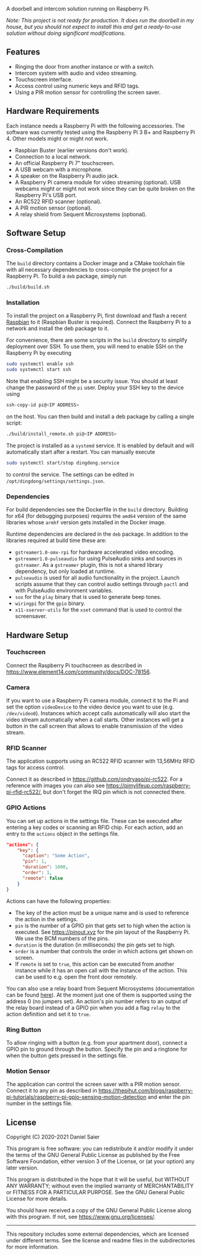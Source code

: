 A doorbell and intercom solution running on Raspberry Pi.

*Note: This project is not ready for production. It does run the doorbell in my house, but you should not expect to install this and get a ready-to-use solution without doing significant modifications.*

## Features

* Ringing the door from another instance or with a switch.
* Intercom system with audio and video streaming.
* Touchscreen interface.
* Access control using numeric keys and RFID tags.
* Using a PIR motion sensor for controlling the screen saver.

## Hardware Requirements

Each instance needs a Raspberry Pi with the following accessories. The software was currently tested using the Raspberry Pi 3 B+ and Raspberry Pi 4. Other models might or might not work.

- Raspbian Buster (earlier versions don't work).
- Connection to a local network.
- An official Raspberry Pi 7" touchscreen.
- A USB webcam with a microphone.
- A speaker on the Raspberry Pi audio jack.
- A Raspberry Pi camera module for video streaming (optional). USB webcams might or might not work since they can be quite broken on the Raspberry Pi's USB port.
- An RC522 RFID scanner (optional).
- A PIR motion sensor (optional).
- A relay shield from Sequent Microsystems (optional).

## Software Setup

### Cross-Compilation

The `build` directory contains a Docker image and a CMake toolchain file with all necessary dependencies to cross-compile the project for a Raspberry Pi. To build a `deb` package, simply run

```bash
./build/build.sh
```

### Installation

To install the project on a Raspberry Pi, first download and flash a recent [Raspbian](https://www.raspberrypi.org/downloads/raspbian/) to it (Raspbian Buster is required). Connect the Raspberry Pi to a network and install the deb package to it.

For convenience, there are some scripts in the `build` directory to simplify deployment over SSH. To use them, you will need to enable SSH on the Raspberry Pi by executing

```bash
sudo systemctl enable ssh
sudo systemctl start ssh
```

Note that enabling SSH might be a security issue. You should at least change the password of the `pi` user. Deploy your SSH key to the device using

```bash
ssh-copy-id pi@<IP ADDRESS>
```

on the host. You can then build and install a deb package by calling a single script:

```bash
./build/install_remote.sh pi@<IP ADDRESS>
```

The project is installed as a `systemd` service. It is enabled by default and will automatically start after a restart. You can manually execute

```bash
sudo systemctl start/stop dingdong.service
```

to control the service. The settings can be edited in `/opt/dingdong/settings/settings.json`.

### Dependencies

For build dependencies see the Dockerfile in the `build` directory. Building for x64 (for debugging purposes) requires the `amd64` version of the same libraries whose `armhf` version gets installed in the Docker image.

Runtime dependencies are declared in the `deb` package. In addition to the libraries required at build time these are:

- `gstreamer1.0-omx-rpi` for hardware accelerated video encoding.
- `gstreamer1.0-pulseaudio` for using PulseAudio sinks and sources in `gstreamer`. As a `gstreamer` plugin, this is not a shared library dependency, but only loaded at runtime.
- `pulseaudio` is used for all audio functionality in the project. Launch scripts assume that they can control audio settings through `pactl` and with PulseAudio environment variables.
- `sox` for the `play` binary that is used to generate beep tones.
- `wiringpi` for the `gpio` binary.
- `x11-xserver-utils` for the `xset` command that is used to control the screensaver.

## Hardware Setup

### Touchscreen

Connect the Raspberry Pi touchscreen as described in https://www.element14.com/community/docs/DOC-78156.

### Camera

If you want to use a Raspberry Pi camera module, connect it to the Pi and set the option `videoDevice` to the video device you want to use (e.g. `/dev/video0`). Instances which accept calls automatically will also start the video stream automatically when a call starts. Other instances will get a button in the call screen that allows to enable transmission of the video stream.

### RFID Scanner

The application supports using an RC522 RFID scanner with 13,56MHz RFID tags for access control.

Connect it as described in https://github.com/ondryaso/pi-rc522. For a reference with images you can also see https://pimylifeup.com/raspberry-pi-rfid-rc522/, but don't forget the IRQ pin which is not connected there.

### GPIO Actions

You can set up actions in the settings file. These can be executed after entering a key codes or scanning an RFID chip. For each action, add an entry to the `actions` object in the settings file.

```json
"actions": {
    "key": {
      "caption": "Some Action",
      "pin": 1,
      "duration": 1000,
      "order": 1,
      "remote": false
    }
}
```

Actions can have the following properties:

- The key of the action must be a unique name and is used to reference the action in the settings.
- `pin` is the number of a GPIO pin that gets set to high when the action is executed. See https://pinout.xyz for the pin layout of the Raspberry Pi. We use the BCM numbers of the pins.
- `duration` is the duration (in milliseconds) the pin gets set to high.
- `order` is a number that controls the order in which actions get shown on screen.
- If `remote` is set to `true`, this action can be executed from another instance while it has an open call with the instance of the action. This can be used to e.g. open the front door remotely.

You can also use a relay board from Sequent Microsystems (documentation can be found [here](https://www.robotshop.com/media/files/content/s/sqm/pdf/sequent-microsystems-8-relay-expansion-hat-raspberry-pi.pdf)). At the moment just one of them is supported using the address 0 (no jumpers set). An action's pin number refers to an output of the relay board instead of a GPIO pin when you add a flag `relay` to the action definition and set it to `true`.

### Ring Button

To allow ringing with a button (e.g. from your apartment door), connect a GPIO pin to ground through the button. Specify the pin and a ringtone for when the button gets pressed in the settings file.

### Motion Sensor

The application can control the screen saver with a PIR motion sensor. Connect it to any pin as described in https://thepihut.com/blogs/raspberry-pi-tutorials/raspberry-pi-gpio-sensing-motion-detection and enter the pin number in the settings file.

## License

Copyright (C) 2020-2021 Daniel Saier

This program is free software: you can redistribute it and/or modify it under the terms of the GNU General Public License as published by the Free Software Foundation, either version 3 of the License, or (at your option) any later version.

This program is distributed in the hope that it will be useful, but WITHOUT ANY WARRANTY; without even the implied warranty of MERCHANTABILITY or FITNESS FOR A PARTICULAR PURPOSE.  See the GNU General Public License for more details.

You should have received a copy of the GNU General Public License along with this program. If not, see https://www.gnu.org/licenses/.

---

This repository includes some external dependencies, which are licensed under different terms. See the license and readme files in the subdirectories for more information.
